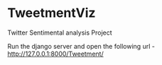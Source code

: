 # TweetmentViz
Twitter Sentimental analysis Project

Run the django server and open the following url - http://127.0.0.1:8000/Tweetment/
